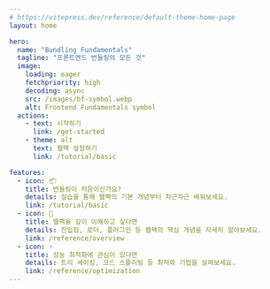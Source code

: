 ```yaml
---
# https://vitepress.dev/reference/default-theme-home-page
layout: home

hero:
  name: "Bundling Fundamentals"
  tagline: "프론트엔드 번들링의 모든 것"
  image:
    loading: eager
    fetchpriority: high
    decoding: async
    src: /images/bf-symbol.webp
    alt: Frontend Fundamentals symbol
  actions:
    - text: 시작하기
      link: /get-started
    - theme: alt
      text: 웹팩 설정하기
      link: /tutorial/basic

features:
  - icon: 📦
    title: 번들링이 처음이신가요?
    details: 실습을 통해 웹팩의 기본 개념부터 차근차근 배워보세요.
    link: /tutorial/basic
  - icon: 🔧
    title: 웹팩을 깊이 이해하고 싶다면
    details: 진입점, 로더, 플러그인 등 웹팩의 핵심 개념을 자세히 알아보세요.
    link: /reference/overview
  - icon: ⚡
    title: 성능 최적화에 관심이 있다면
    details: 트리 셰이킹, 코드 스플리팅 등 최적화 기법을 살펴보세요.
    link: /reference/optimization
---
```

